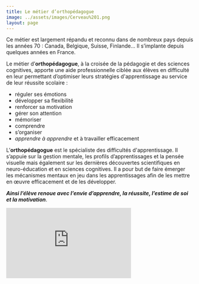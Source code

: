 ```yaml
---
title: Le métier d’orthopédagogue
image: ../assets/images/Cerveau%201.png
layout: page
---
```


Ce métier est largement répandu et reconnu dans de nombreux pays depuis les années 70 :
Canada, Belgique, Suisse, Finlande… Il s’implante depuis quelques années en France.


Le métier d’**orthopédagogue**, à la croisée de la pédagogie et des sciences cognitives,
apporte une aide professionnelle ciblée aux élèves en difficulté en leur permettant
d’optimiser leurs stratégies d'apprentissage au service de leur réussite scolaire :

* réguler ses émotions
* développer sa flexibilité
* renforcer sa motivation
* gérer son attention
* mémoriser
* comprendre
* s’organiser
* _apprendre à apprendre_ et à travailler efficacement


L’**orthopédagogue** est le spécialiste des difficultés d'apprentissage. Il s’appuie sur la gestion mentale, les profils d’apprentissages et la pensée
visuelle mais également sur les dernières découvertes scientifiques en neuro-éducation et
en sciences cognitives. Il a pour but de faire émerger les mécanismes mentaux en jeu dans les apprentissages afin de les mettre en œuvre efficacement et de les
développer.

**_Ainsi l’élève renoue avec l’envie d’apprendre, la réussite, l’estime de soi et la motivation_**.
<iframe width="336" height="189" src="https://www.youtube.com/embed/WbOVCxrkocI" title="UOF - Le métier d'Orthopédagogue" frameborder="0" allow="accelerometer; autoplay; clipboard-write; encrypted-media; gyroscope; picture-in-picture; web-share" allowfullscreen></iframe>